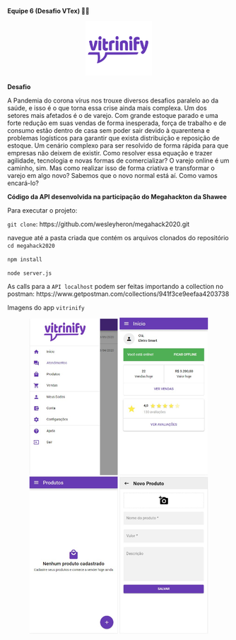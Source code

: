 
<strong>Equipe 6 (Desafio VTex) 🚀🚀 </strong>
<p align="center">
    <img width="150px" heigth="150px;" src="./app/config/img/vitrinify.png">
</p>
<strong>Desafio</strong>
<p>A Pandemia do corona vírus nos trouxe diversos desafios paralelo ao da saúde, e isso é o
que torna essa crise ainda mais complexa.
Um dos setores mais afetados é o de varejo. Com grande estoque parado e uma forte
redução em suas vendas de forma inesperada, força de trabalho e de consumo estão dentro
de casa sem poder sair devido à quarentena e problemas logísticos para garantir que exista
distribuição e reposição de estoque. Um cenário complexo para ser resolvido de forma
rápida para que empresas não deixem de existir.
Como resolver essa equação e trazer agilidade, tecnologia e novas formas de comercializar?
O varejo online é um caminho, sim. Mas como realizar isso de forma criativa e transformar o
varejo em algo novo? Sabemos que o novo normal está aí. Como vamos encará-lo?</p>

<strong>Código da API desenvolvida na participação do Megahackton da Shawee</strong>
<p>Para executar o projeto: </p>
<p><code>git clone</code>: https://github.com/wesleyheron/megahack2020.git</p>
<p>navegue até a pasta criada que contém os arquivos clonados do repositório <code>cd megahack2020</code></p>
<p><code>npm install</code></p>
<p><code>node server.js</code></p>
<p>As calls para a <code>API localhost</code> podem ser feitas importando a collection no postman: https://www.getpostman.com/collections/941f3ce9eefaa4203738</p>

<p>Imagens do app <code>vitrinify</code></p>
<p align="center">
<img width="200px" heigth="260px;" src="./app/config/img/1.jpeg"/> 
<img width="200px" heigth="260px;" src="./app/config/img/2.jpeg"/> 
<img width="200px" heigth="260px;" src="./app/config/img/3.jpeg"/>
<img width="200px" heigth="260px;" src="./app/config/img/4.jpeg"/>
</p>
